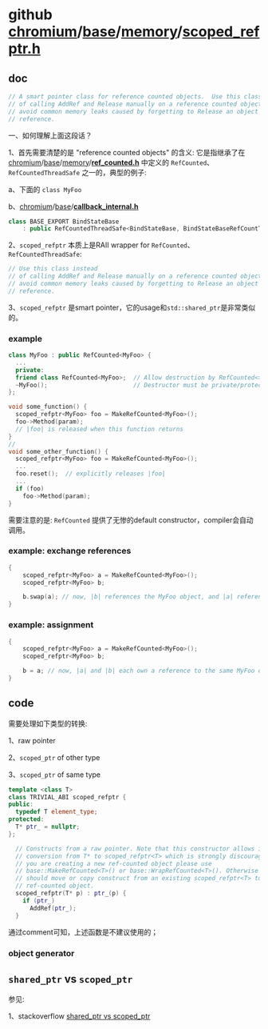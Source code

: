 # github [chromium](https://github.com/chromium/chromium/tree/master)/[base](https://github.com/chromium/chromium/tree/master/base)/[memory](https://github.com/chromium/chromium/tree/master/base/memory)/[**scoped_refptr.h**](https://github.com/chromium/chromium/blob/master/base/memory/scoped_refptr.h)

## doc

```C++
// A smart pointer class for reference counted objects.  Use this class instead
// of calling AddRef and Release manually on a reference counted object to
// avoid common memory leaks caused by forgetting to Release an object
// reference. 
```

一、如何理解上面这段话？

1、首先需要清楚的是 "reference counted objects" 的含义: 它是指继承了在[chromium](https://github.com/chromium/chromium)/[base](https://github.com/chromium/chromium/tree/master/base)/[memory](https://github.com/chromium/chromium/tree/master/base/memory)/**[ref_counted.h](https://github.com/chromium/chromium/blob/master/base/memory/ref_counted.h)** 中定义的 `RefCounted`、`RefCountedThreadSafe` 之一的，典型的例子:

a、下面的 `class MyFoo`

b、[chromium](https://github.com/chromium/chromium/tree/master)/[base](https://github.com/chromium/chromium/tree/master/base)/[**callback_internal.h**](https://github.com/chromium/chromium/blob/master/base/callback_internal.h) 

```C++
class BASE_EXPORT BindStateBase
    : public RefCountedThreadSafe<BindStateBase, BindStateBaseRefCountTraits>
```



2、`scoped_refptr` 本质上是RAII wrapper for `RefCounted`、`RefCountedThreadSafe`: 

```C++
// Use this class instead
// of calling AddRef and Release manually on a reference counted object to
// avoid common memory leaks caused by forgetting to Release an object
// reference. 
```

3、`scoped_refptr` 是smart pointer，它的usage和`std::shared_ptr`是非常类似的。

### example

```C++
class MyFoo : public RefCounted<MyFoo> {
  ...
  private:
  friend class RefCounted<MyFoo>;  // Allow destruction by RefCounted<>.
  ~MyFoo();                        // Destructor must be private/protected.
};

void some_function() {
  scoped_refptr<MyFoo> foo = MakeRefCounted<MyFoo>();
  foo->Method(param);
  // |foo| is released when this function returns
}
//
void some_other_function() {
  scoped_refptr<MyFoo> foo = MakeRefCounted<MyFoo>();
  ...
  foo.reset();  // explicitly releases |foo|
  ...
  if (foo)
    foo->Method(param);
}
```

需要注意的是: `RefCounted` 提供了无惨的default constructor，compiler会自动调用。

### example: exchange references

```c++
{
    scoped_refptr<MyFoo> a = MakeRefCounted<MyFoo>();
    scoped_refptr<MyFoo> b;

    b.swap(a); // now, |b| references the MyFoo object, and |a| references nullptr.
}
```



### example: assignment

```C++
{
    scoped_refptr<MyFoo> a = MakeRefCounted<MyFoo>();
    scoped_refptr<MyFoo> b;

    b = a; // now, |a| and |b| each own a reference to the same MyFoo object.
}
```



## code

需要处理如下类型的转换:

1、raw pointer

2、`scoped_ptr` of other type

3、`scoped_ptr` of same type



```C++
template <class T>
class TRIVIAL_ABI scoped_refptr {
public:
  typedef T element_type;
protected:
  T* ptr_ = nullptr;
};  
```



```C++
  // Constructs from a raw pointer. Note that this constructor allows implicit
  // conversion from T* to scoped_refptr<T> which is strongly discouraged. If
  // you are creating a new ref-counted object please use
  // base::MakeRefCounted<T>() or base::WrapRefCounted<T>(). Otherwise you
  // should move or copy construct from an existing scoped_refptr<T> to the
  // ref-counted object.
  scoped_refptr(T* p) : ptr_(p) {
    if (ptr_)
      AddRef(ptr_);
  }
```

通过comment可知，上述函数是不建议使用的；

### object generator 



## `shared_ptr` vs `scoped_ptr`

参见:

1、stackoverflow [shared_ptr vs scoped_ptr](https://stackoverflow.com/questions/1770636/shared-ptr-vs-scoped-ptr)

